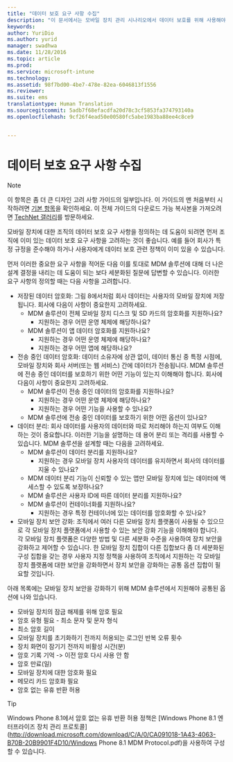 ```yaml
---
title: "데이터 보호 요구 사항 수집"
description: "이 문서에서는 모바일 장치 관리 시나리오에서 데이터 보호를 위해 사용해야 하는 다양한 일반적인 요구 사항을 제공합니다."
keywords: 
author: YuriDio
ms.author: yurid
manager: swadhwa
ms.date: 11/28/2016
ms.topic: article
ms.prod: 
ms.service: microsoft-intune
ms.technology: 
ms.assetid: 98f7bd00-4be7-478e-82ea-6046813f1556
ms.reviewer: 
ms.suite: ems
translationtype: Human Translation
ms.sourcegitcommit: 5adb7f68efacdfa20d78c3cf5853fa374793140a
ms.openlocfilehash: 9cf26f4ead50e00580fc5abe1983ba88ee4c8ce9


---
```


# <a name="gather-your-data-protection-requirements"></a>데이터 보호 요구 사항 수집

>[!NOTE]
>이 항목은 좀 더 큰 디자인 고려 사항 가이드의 일부입니다. 이 가이드의 맨 처음부터 시작하려면 [기본 항목](mdm-design-considerations-guide.md)을 확인하세요. 이 전체 가이드의 다운로드 가능 복사본을 가져오려면 [TechNet 갤러리](https://gallery.technet.microsoft.com/Mobile-Device-Management-7d401582)를 방문하세요.

모바일 장치에 대한 조직의 데이터 보호 요구 사항을 정의하는 데 도움이 되려면 먼저 조직에 이미 있는 데이터 보호 요구 사항을 고려하는 것이 좋습니다. 예를 들어 회사가 특정 규정을 준수해야 하거나 사용자에게 데이터 보호 관련 정책이 이미 있을 수 있습니다.

먼저 이러한 중요한 요구 사항을 적어둔 다음 이를 토대로 MDM 솔루션에 대해 더 나은 설계 결정을 내리는 데 도움이 되는 보다 세분화된 질문에 답변할 수 있습니다.  이러한 요구 사항의 정의할 때는 다음 사항을 고려합니다.

- 저장된 데이터 암호화: 그림 8에서처럼 회사 데이터는 사용자의 모바일 장치에 저장됩니다. 회사에 다음이 사항이 중요한지 고려하세요.
    - MDM 솔루션이 전체 모바일 장치 디스크 및 SD 카드의 암호화를 지원하나요?
        - 지원하는 경우 어떤 운영 체제에 해당하나요?
    - MDM 솔루션이 앱 데이터 암호화를 지원하나요?
        - 지원하는 경우 어떤 운영 체제에 해당하나요?
        - 지원하는 경우 어떤 앱에 해당하나요?
- 전송 중인 데이터 암호화: 데이터 소유자에 상관 없이, 데이터 통신 중 특정 시점에, 모바일 장치와 회사 서버(또는 웹 서비스) 간에 데이터가 전송됩니다. MDM 솔루션에 전송 중인 데이터를 보호하기 위한 어떤 기능이 있는지 이해해야 합니다. 회사에 다음이 사항이 중요한지 고려하세요.
    - MDM 솔루션이 전송 중인 데이터의 암호화를 지원하나요?
        - 지원하는 경우 어떤 운영 체제에 해당하나요?
        - 지원하는 경우 어떤 기능을 사용할 수 있나요?
    - MDM 솔루션에 전송 중인 데이터를 보호하기 위한 어떤 옵션이 있나요?
- 데이터 분리: 회사 데이터를 사용자의 데이터와 따로 처리해야 하는지 여부도 이해하는 것이 중요합니다. 이러한 기능을 설명하는 데 용어 분리 또는 격리를 사용할 수 있습니다. MDM 솔루션을 설계할 때는 다음을 고려하세요.
    - MDM 솔루션이 데이터 분리를 지원하나요?
        - 지원하는 경우 모바일 장치 사용자의 데이터를 유지하면서 회사의 데이터를 지울 수 있나요?
    - MDM 데이터 분리 기능이 신뢰할 수 있는 앱만 모바일 장치에 있는 데이터에 액세스할 수 있도록 보장하나요?
    - MDM 솔루션은 사용자 ID에 따른 데이터 분리를 지원하나요?
    - MDM 솔루션이 컨테이너화를 지원하나요?
        - 지원하는 경우 특정 컨테이너에 있는 데이터를 암호화할 수 있나요?
- 모바일 장치 보안 강화: 조직에서 여러 다른 모바일 장치 플랫폼이 사용될 수 있으므로 각 모바일 장치 플랫폼에서 사용할 수 있는 보안 강화 기능을 이해해야 합니다. 각 모바일 장치 플랫폼은 다양한 방법 및 다른 세분화 수준을 사용하여 장치 보안을 강화하고 제어할 수 있습니다. 한 모바일 장치 집합이 다른 집합보다 좀 더 세분화된 구성 집합을 갖는 경우 사용자 지정 정책을 사용하여 조직에서 지원하는 각 모바일 장치 플랫폼에 대한 보안을 강화하면서 장치 보안을 강화하는 공통 옵션 집합이 필요할 것입니다.

아래 목록에는 모바일 장치 보안을 강화하기 위해 MDM 솔루션에서 지원해야 공통된 옵션에 나와 있습니다.

- 모바일 장치의 잠금 해제를 위해 암호 필요
- 암호 유형 필요 - 최소 문자 및 문자 형식
- 최소 암호 길이
- 모바일 장치를 초기화하기 전까지 허용되는 로그인 반복 오류 횟수
- 장치 화면이 잠기기 전까지 비활성 시간(분)
- 암호 기록 기억 -> 이전 암호 다시 사용 안 함
- 암호 만료(일)
- 모바일 장치에 대한 암호화 필요
- 메모리 카드 암호화 필요
- 암호 없는 유휴 반환 허용

>[!TIP]
> Windows Phone 8.1에서 암호 없는 유휴 반환 허용 정책은 [Windows Phone 8.1 엔터프라이즈 장치 관리 프로토콜](http://download.microsoft.com/download/C/A/0/CA091018-1A43-4063-B70B-20B9901F4D10/Windows Phone 8.1 MDM Protocol.pdf)을 사용하여 구성할 수 있습니다.



<!--HONumber=Nov16_HO4-->


